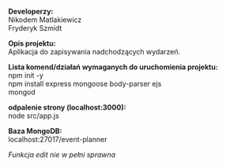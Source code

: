**Developerzy:**  
Nikodem Matlakiewicz  
Fryderyk Szmidt
  
**Opis projektu:**  
Aplikacja do zapisywania nadchodzących wydarzeń.


**Lista komend/działań wymaganych do uruchomienia projektu:**  
npm init -y  
npm install express mongoose body-parser ejs  
mongod

**odpalenie strony (localhost:3000):**  
node src/app.js
  
**Baza MongoDB:**  
localhost:27017/event-planner

*Funkcja edit nie w pełni sprawna*
